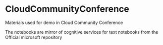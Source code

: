 # CloudCommunityConference
Materials used for demo in Cloud Community Conference

The notebooks are mirror of cognitive services for text notebooks from the Official microsoft repository
